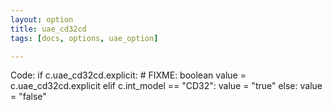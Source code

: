 ```yaml
---
layout: option
title: uae_cd32cd
tags: [docs, options, uae_option]

---
```


Code:
    if c.uae_cd32cd.explicit:
        # FIXME: boolean
        value = c.uae_cd32cd.explicit
    elif c.int_model == "CD32":
        value = "true"
    else:
        value = "false"
